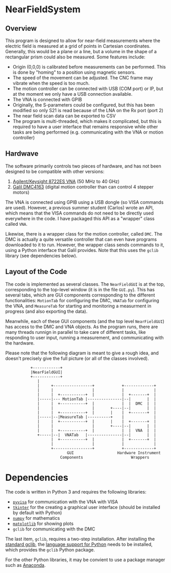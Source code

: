 # NearFieldSystem

## Overview

This program is designed to allow for near-field measurements where the electric field is measured at a grid of points in Cartesian coordinates. Generally, this would be a plane or a line, but a volume in the shape of a rectangular prism could also be measured. Some features include:

 * Origin (0,0,0) is calibrated before measurements can be performed. This is done by "homing" to a position using magnetic sensors.
 * The speed of the movement can be adjusted. The CNC frame may vibrate when the speed is too much.
 * The motion controller can be connected with USB (COM port) or IP, but at the moment we only have a USB connection available.
 * The VNA is connected with GPIB
 * Originally, the S-parameters could be configured, but this has been modified so only S21 is read because of the LNA on the Rx port (port 2)
 * The near field scan data can be exported to CSV
 * The program is multi-threaded, which makes it complicated, but this is required to have a user interface that remains responsive while other tasks are being performed (e.g. communicating with the VNA or motion controller)

## Hardwave

The software primarily controls two pieces of hardware, and has not been designed to be compatible with other versions:

 1. [Agilent/Keysight 8722ES VNA](https://www.keysight.com/ca/en/product/8722ES/sparameter-vector-network-analyzer-40-ghz.html#) (50 MHz to 40 GHz)
 2. [Galil DMC4163](https://www.galil.com/motion-controllers/multi-axis/dmc-41x3) (digital motion controller than can control 4 stepper motors)

The VNA is connected using GPIB using a USB dongle (so VISA commands are used). However, a previous summer student (Carlos) wrote an API, which means that the VISA commands do not need to be directly used everywhere in the code. I have packaged this API as a "wrapper" class called `VNA`.

Likewise, there is a wrapper class for the motion controller, called `DMC`. The DMC is actually a quite versatile controller that can even have programs downloaded to it to run. However, the wrapper class sends commands to it, using a Python interface that Galil provides. Note that this uses the `gclib` library (see dependencies below).

## Layout of the Code

The code is implemented as several classes. The `NearFieldGUI` is at the top, corresponding to the top-level window (it is in the file `GUI.py`). This has several tabs, which are GUI components corresponding to the different functionalities: `MotionTab` for configuring the DMC, `VNATab` for configuring the VNA, and `MeasureTab` for starting and monitoring a measurment in progress (and also exporting the data). 

Meanwhile, each of these GUI components (and the top level `NearFieldGUI`) has access to the DMC and VNA objects. As the program runs, there are many threads runnign in parallel to take care of different tasks, like responding to user input, running a measurement, and communicating with the hardware.

Please note that the following diagram is meant to give a rough idea, and doesn't precisely give the full picture (or all of the classes involved).
                                                                                    
               +------------+                                                       
               |NearFieldGUI|                                                       
               +------------+                                                       
                  |                                                                 
                  |     +-----------------+            +-------------+              
                  |     |                 |            |             |              
                  |     |  +-----------+  |            |  +-------+  |              
                  |-----|--- MotionTab |---------------|--|       |  |              
                  |     |  +-----------+  |            |  |  DMC  |  |              
                  |     |                 |       +----|--|       |  |              
                  |     |  +-----------+  |       |    |  +-------+  |              
                  |-----|--|MeasureTab |----------+    |             |              
                  |     |  +-----------+  |       |    |  +-------+  |              
                  |     |                 |       +----|--|       |  |              
                  |     |  +-----------+  |            |  |  VNA  |  |              
                  +-----|--|  VNATab   |---------------|--|       |  |              
                        |  +-----------+  |            |  +-------+  |              
                        |                 |            |             |              
                        +-----------------+            +-------------+              
                               GUI                   Hardware Instrument            
                            Components                     Wrappers                 

# Dependencies

The code is written in Python 3 and requires the following libraries:

 * [`pyvisa`](https://pyvisa.readthedocs.io/en/latest/) for communication with the VNA with VISA
 * [`tkinter`](https://docs.python.org/3/library/tkinter.html) for the creating a graphical user interface (should be installed by default with Python)
 * [`numpy`](https://numpy.org/install/) for mathematics
 * [`matplotlib`](https://matplotlib.org/stable/users/installing.html) for showing plots
 * `gclib` for communicating with the DMC

The last item, `gclib`, requires a two-step installation. After installing the [standard gclib](https://www.galil.com/sw/pub/all/doc/gclib/html/windows.html), the [language support for Python](https://www.galil.com/sw/pub/all/doc/gclib/html/python.html) needs to be installed, which provides the `gclib` Python package.

For the other Python libraries, it may be convient to use a package manager such as [Anaconda](https://www.anaconda.com/products/individual).
